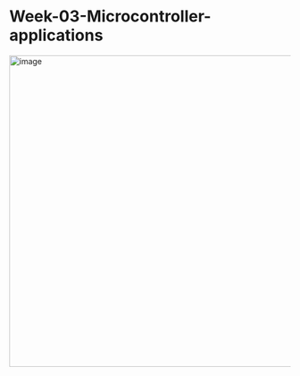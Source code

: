 ﻿# Week-03-Microcontroller-applications

<img width="990" height="558" alt="image" src="https://github.com/user-attachments/assets/7f8bdaf9-d18d-4bf1-a0fc-fd8f69e630ff" />


